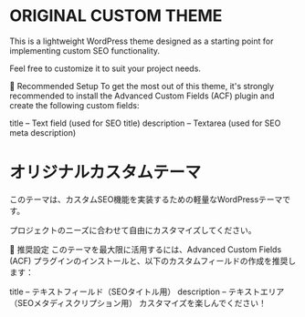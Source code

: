 # ORIGINAL CUSTOM THEME

This is a lightweight WordPress theme designed as a starting point for implementing custom SEO functionality.

Feel free to customize it to suit your project needs.

🔧 Recommended Setup
To get the most out of this theme, it's strongly recommended to install the Advanced Custom Fields (ACF) plugin and create the following custom fields:

title – Text field (used for SEO title)
description – Textarea (used for SEO meta description)

# オリジナルカスタムテーマ

このテーマは、カスタムSEO機能を実装するための軽量なWordPressテーマです。

プロジェクトのニーズに合わせて自由にカスタマイズしてください。

🔧 推奨設定
このテーマを最大限に活用するには、Advanced Custom Fields (ACF) プラグインのインストールと、以下のカスタムフィールドの作成を推奨します：

title – テキストフィールド（SEOタイトル用）
description – テキストエリア（SEOメタディスクリプション用）
カスタマイズを楽しんでください！